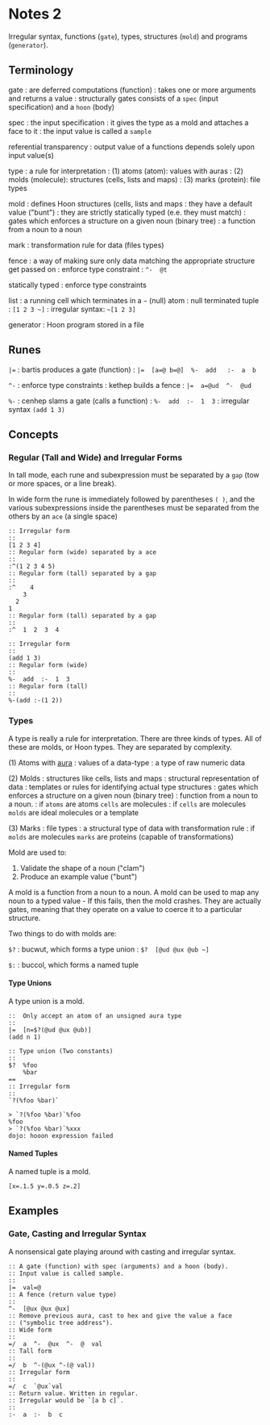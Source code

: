 # Notes 2

Irregular syntax, functions (`gate`), types, structures (`mold`) and programs (`generator`).

## Terminology

gate
: are deferred computations (function)
: takes one or more arguments and returns a value
: structurally gates consists of a `spec` (input specification) and a `hoon` (body)

spec
: the input specification
: it gives the type as a mold and attaches a face to it
: the input value is called a `sample`

referential transparency
: output value of a functions depends solely upon input value(s)

type
: a rule for interpretation
: (1) atoms (atom): values with auras
: (2) molds (molecule): structures (cells, lists and maps)
: (3) marks (protein): file types

mold
: defines Hoon structures (cells, lists and maps
: they have a default value ("bunt")
: they are strictly statically typed (e.e. they must match)
: gates which enforces a structure on a given noun (binary tree)
: a function from a noun to a noun

mark
: transformation rule for data (files types)

fence
: a way of making sure only data matching the appropriate structure get passed on
: enforce type constraint
: `^-  @t`

statically typed
: enforce type constraints

list
: a running cell which terminates in a `~` (null) atom
: null terminated tuple
: `[1 2 3 ~]`
: irregular syntax: `~[1 2 3]`

generator
: Hoon program stored in a file

## Runes

`|=`
: bartis produces a gate (function)
: `|=  [a=@ b=@]  %-  add   :-  a  b`

`^-`
: enforce type constraints
: kethep builds a fence
: `|=  a=@ud  ^-  @ud`

`%-`
: cenhep slams a gate (calls a function)
: `%-  add  :-  1  3`
: irregular syntax `(add 1 3)`


## Concepts

### Regular (Tall and Wide) and Irregular Forms

In tall mode, each rune and subexpression must be separated by a `gap` (tow or more spaces, or a line break).

In wide form the rune is immediately followed by parentheses `( )`, and the various subexpressions inside the parentheses must be separated from the others by an `ace` (a single space)

```hoon
:: Irregular form
::
[1 2 3 4]
:: Regular form (wide) separated by a ace
::
:^(1 2 3 4 5)
:: Regular form (tall) separated by a gap
::
:^    4
    3
  2
1
:: Regular form (tall) separated by a gap
::
:^  1  2  3  4
```

```hoon
:: Irregular form
::
(add 1 3)
:: Regular form (wide)
::
%-  add  :-  1  3
:: Regular form (tall)
::
%-(add :-(1 2))
```

### Types

A type is really a rule for interpretation. There are three kinds of types. All of these
are molds, or Hoon types. They are separated by complexity.

(1) Atoms with [aura](https://developers.urbit.org/reference/hoon/auras)
: values of a data-type
: a type of raw numeric data

(2) Molds
: structures like cells, lists and maps
: structural representation of data
: templates or rules for identifying actual type structures
: gates which enforces a structure on a given noun (binary tree)
: function from a noun to a noun.
: if `atoms` are atoms `cells` are molecules
: if `cells` are molecules `molds` are ideal molecules or a template

(3) Marks
: file types
: a structural type of data with transformation rule
: if `molds` are molecules `marks` are proteins (capable of transformations)

Mold are used to:
1. Validate the shape of a noun ("clam")
2. Produce an example value ("bunt")

A mold is a function from a noun to a noun. A mold can be used to map any noun to a
typed value - If this fails, then the mold crashes. They are actually gates, meaning that they operate on a value to coerce it to a particular structure.

Two things to do with molds are:

`$?`
: bucwut, which forms a type union
: `$?  [@ud @ux @ub ~]`

`$:`
: buccol, which forms a named tuple

#### Type Unions

A type union is a mold.

```hoon
::  Only accept an atom of an unsigned aura type
::
|=  [n=$?(@ud @ux @ub)]
(add n 1)
```

```hoon
:: Type union (Two constants)
::
$?  %foo
    %bar
==
:: Irregular form
::
`?(%foo %bar)`
```

```dojo
> `?(%foo %bar)`%foo
%foo
> `?(%foo %bar)`%xxx
dojo: hooon expression failed
```

#### Named Tuples

A named tuple is a mold.

```hoon
[x=.1.5 y=.0.5 z=.2]
```

## Examples

### Gate, Casting and Irregular Syntax

A nonsensical gate playing around with casting and irregular syntax.

```hoon
:: A gate (function) with spec (arguments) and a hoon (body).
:: Input value is called sample.
::
|=  val=@
:: A fence (return value type)
::
^-  [@ux @ux @ux]
:: Remove previous aura, cast to hex and give the value a face
:: ("symbolic tree address").
:: Wide form
::
=/  a  ^-  @ux  ^-  @  val
:: Tall form
::
=/  b  ^-(@ux ^-(@ val))
:: Irregular form
::
=/  c  `@ux`val
:: Return value. Written in regular.
:: Irregular would be `[a b c]`.
::
:-  a  :-  b  c
```
